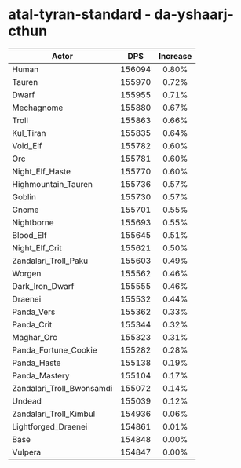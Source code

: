 # atal-tyran-standard - da-yshaarj-cthun
| Actor | DPS | Increase |
|---|:---:|:---:|
|Human|156094|0.80%|
|Tauren|155970|0.72%|
|Dwarf|155955|0.71%|
|Mechagnome|155880|0.67%|
|Troll|155863|0.66%|
|Kul_Tiran|155835|0.64%|
|Void_Elf|155782|0.60%|
|Orc|155781|0.60%|
|Night_Elf_Haste|155770|0.60%|
|Highmountain_Tauren|155736|0.57%|
|Goblin|155730|0.57%|
|Gnome|155701|0.55%|
|Nightborne|155693|0.55%|
|Blood_Elf|155645|0.51%|
|Night_Elf_Crit|155621|0.50%|
|Zandalari_Troll_Paku|155603|0.49%|
|Worgen|155562|0.46%|
|Dark_Iron_Dwarf|155555|0.46%|
|Draenei|155532|0.44%|
|Panda_Vers|155362|0.33%|
|Panda_Crit|155344|0.32%|
|Maghar_Orc|155323|0.31%|
|Panda_Fortune_Cookie|155282|0.28%|
|Panda_Haste|155138|0.19%|
|Panda_Mastery|155104|0.17%|
|Zandalari_Troll_Bwonsamdi|155072|0.14%|
|Undead|155039|0.12%|
|Zandalari_Troll_Kimbul|154936|0.06%|
|Lightforged_Draenei|154861|0.01%|
|Base|154848|0.00%|
|Vulpera|154847|0.00%|
